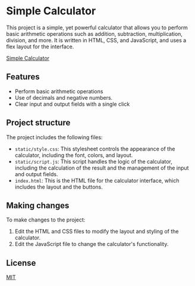 # Simple Calculator

This project is a simple, yet powerful calculator that allows you to perform basic arithmetic operations such as addition, subtraction, multiplication, division, and more. It is written in HTML, CSS, and JavaScript, and uses a flex layout for the interface.

[Simple Calculator](https://basic-calculator-zlstrkylmz.netlify.app/)

## Features

- Perform basic arithmetic operations
- Use of decimals and negative numbers.
- Clear input and output fields with a single click

## Project structure
The project includes the following files:

- `static/style.css`: This stylesheet controls the appearance of the calculator, including the font, colors, and layout.
- `static/script.js`: This script handles the logic of the calculator, including the calculation of the result and the management of the input and output fields.
- `index.html`: This is the HTML file for the calculator interface, which includes the layout and the buttons.

## Making changes
To make changes to the project:

1. Edit the HTML and CSS files to modify the layout and styling of the calculator.
2. Edit the JavaScript file to change the calculator's functionality.

## License

[MIT](https://choosealicense.com/licenses/mit/)
